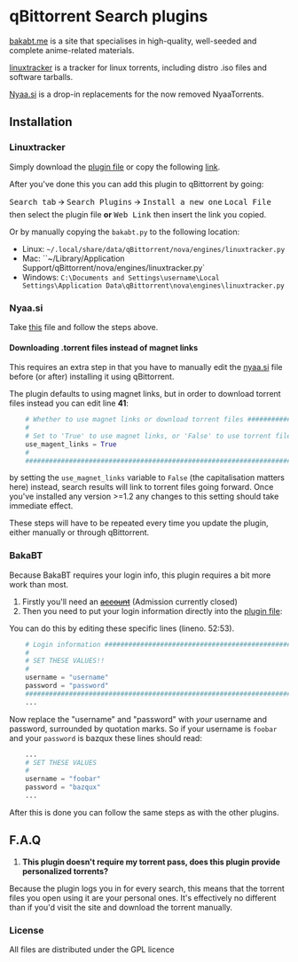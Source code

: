 qBittorrent Search plugins
==========================

[bakabt.me](https://bakabt.me) is a site that specialises in high-quality,
well-seeded and complete anime-related materials.

[linuxtracker](http://linuxtracker.org) is a tracker for linux torrents,
including distro .iso files and software tarballs.

[Nyaa.si](https://nyaa.si) is a drop-in replacements for the now
removed NyaaTorrents.

Installation
------------

### Linuxtracker
Simply download the [plugin file](engines/linuxtracker.py) or copy the
following [link](https://github.com/MadeOfMagicAndWires/qBit-plugins/raw/main/engines/linuxtracker.py).

After you've done this you can add this plugin to qBittorrent by going:

<kbd>Search tab</kbd> 🡪 <kbd>Search Plugins</kbd> 🡪 <kbd>Install a new one</kbd>
<kbd>Local File</kbd> then select the plugin file
 **or**
<kbd>Web Link</kbd> then insert the link you copied.

Or by manually copying the `bakabt.py` to the following location:
  * Linux: `~/.local/share/data/qBittorrent/nova/engines/linuxtracker.py`
  * Mac: ``~/Library/Application Support/qBittorrent/nova/engines/linuxtracker.py`
  * Windows: `C:\Documents and Settings\username\Local Settings\Application Data\qBittorrent\nova\engines\linuxtracker.py`

### Nyaa.si
Take [this](https://github.com/MadeOfMagicAndWires/qBit-plugins/raw/main/engines/nyaasi.py)
file and follow the steps above.

#### Downloading .torrent files instead of magnet links
This requires an extra step in that you have to manually edit the
[nyaa.si](engines/nyaasi.py) file before (or after) installing it using
qBittorrent.

The plugin defaults to using magnet links, but in order to download torrent
files instead you can edit line **41**:

```python
    # Whether to use magnet links or download torrent files ###################
    #
    # Set to 'True' to use magnet links, or 'False' to use torrent files
    use_magent_links = True
    #
    ###########################################################################
```

by setting the `use_magnet_links` variable to `False`
(the capitalisation matters here) instead, search results will link to torrent
files going forward. Once you've installed any version >=1.2
any changes to this setting should take immediate effect.

These steps will have to be repeated every time you update the plugin, either
manually or through qBittorrent.

### BakaBT
Because BakaBT requires your login info, this plugin requires a bit more work than most.

1. Firstly you'll need an ~~[account](https://bakabt.me/signup.php)~~
   (Admission currently closed)
2. Then you need to put your login information directly into the [plugin file](engines/bakabt.py):

You can do this by editing these specific lines (lineno. 52:53).
```python
    # Login information ######################################################
    #
    # SET THESE VALUES!!
    #
    username = "username"
    password = "password"
    ##########################################################################
    ...
```
Now replace the "username" and "password" with *your* username and password, surrounded by quotation marks.
So if your username is `foobar` and your `password` is bazqux these lines should read:
```python
    ...
    # SET THESE VALUES
    #
    username = "foobar"
    password = "bazqux"
    ...
```
After this is done you can follow the same steps as with the other plugins.

F.A.Q
-----

1. **This plugin doesn't require my torrent pass, does this plugin provide personalized torrents?**

  Because the plugin logs you in for every search, this means that the torrent files you open using it are your
  personal ones. It's effectively no different than if you'd visit the site and download the torrent manually.


### License

All files are distributed under the GPL licence
